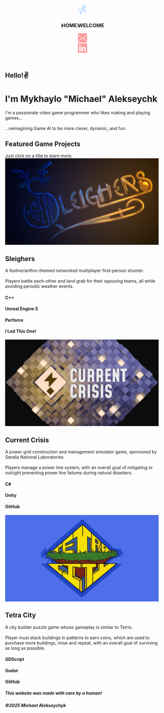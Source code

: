 

<html lang="en">
    <head>
        <title>Michael Alekseychyk - Home</title>
        <link rel="preload" href="fonts/JetBrainsMono-Bold.woff2" as="font" type="font/woff2" crossorigin="anonymous" data-next-fonts="size-adjust">
        <link rel="preload" href="fonts/JetBrainsMono-Regular.woff2" as="font" type="font/woff2" crossorigin="anonymous" data-next-fonts="size-adjust">
        <link rel="icon" href="images/logo2.svg" type="image/svg+xml">
        <link rel="stylesheet" href="styles.css">
    </head>
    <body>
        <header id="MainHeader">
            <div id="HeaderLeft">
                <a href="/">
                    <div class="HeaderItem">
                        <img id="MainLogo" alt="at" width="30" height="30" src="images/logo2.svg">
                    </div>
                </a>
                <h3 class="HeaderItem">
                      <span style="color: var(--color-primary); letter-spacing:-4px">::</span><span style="color: var(--color-primary);">HOME</span><span style="letter-spacing:-4px">::</span>WELCOME
                </h3>
            </div>
            <div id="HeaderRight">
                <a href="mailto:michaelalekseychyk@gmail.com">
                    <div class="HeaderItem">
                        <img id="Email" alt="at" width="30" height="30" src="images/email.svg">
                    </div>
                </a>
                <a href="https://www.linkedin.com/in/mykhaylo-alekseychyk">
                    <div class="HeaderItem">
                        <img id="LinkedIn" alt="at" width="30" height="30" src="images/linkedin2.png">
                    </div>
                </a>
            </div>
        </header>
        <main id="Main">
            <div id="MainBody">
                <div id="MainBody2">
                    <div id="MainBody3">
                        <div>
                            <h2 id="MainBodyTitle">
                                Hello!✌️
                            </h2>
                            <h1 id="MainBodyTitle">
                                I'm Mykhaylo "Michael" Alekseychk
                            </h1>
                            <div id="MainBodyText">
                                I'm a passionate <span style="color: var(--color-primary);"> video game programmer </span> who likes making and playing games...
                                <br><br>
                                ...reimagining <span style="color: var(--color-primary);">Game AI</span> to be more clever, dynamic, and <span style="color: var(--color-primary);">fun</span>.
                            </div>
                        </div>
                        <div id="RightBody">
                            <div>
                                <h2 id="GamesHeader">
                                    Featured Game Projects
                                </h2>
                                Just click on a title to learn more.
                            </div>
                            <div id="CellBody">
                                <div class="Cell Cell_A">
                                    <a href="sleighers.html" style="text-decoration:none">
                                        <div class="CellSlideShow">
                                            <img alt="Test Image" src="images/SleighersPromo.webp" width="500" style="color:transparent; min-width: 120px; max-width: 500px">
                                        </div>
                                        <h2 class="CellTitle">
                                            Sleighers
                                        </h2>
                                    </a>
                                    <div class="CellBody">
                                         A festive/anthro-themed <span style="color: var(--color-primary);"> networked multiplayer </span> first-person shooter.
                                         <br><br>
                                         Players battle each-other and land grab for their opposing teams, all while avoiding periodic weather events.
                                    </div>
                                    <div class="CellSkillsBody">
                                        <h4 class="CellSkill">
                                            C++
                                        </h4>
                                        <h4 class="CellSkill">
                                            Unreal Engine 5
                                        </h4>
                                        <h4 class="CellSkill">
                                            Perforce
                                        </h4>
                                       <h4 class="CellSkill CellSkillBold">
                                            I Led This One!
                                        </h4>
                                    </div>
                                </div>
                                <div class="Cell Cell_B">
                                    <div class="CellSlideShow">
                                        <img alt="Test Image" src="images/CurrentPromo.webp" width="500" style="color:transparent; min-width: 120px; max-width: 500px">
                                    </div>
                                    <h2 class="CellTitle">
                                        Current Crisis
                                    </h2>
                                    <div class="CellBody">
                                         A <span style="color: var(--color-primary);">power grid </span> construction and management simulator game, sponsored by Sandia National Laboratories. <br><br> Players manage a power line system, with an overall goal of mitigating or outright preventing power line failures during natural disasters.
                                    </div>
                                    <div class="CellSkillsBody">
                                        <h4 class="CellSkill">
                                            C#
                                        </h4>
                                        <h4 class="CellSkill">
                                            Unity
                                        </h4>
                                        <h4 class="CellSkill">
                                            GitHub
                                        </h4>
                                    </div>
                                </div>
                                <div class="Cell Cell_C">
                                    <div class="CellSlideShow">
                                        <img alt="Test Image" src="images/TetraPromo.webp" width="500" style="color:transparent; min-width: 120px; max-width: 500px">
                                    </div>
                                    <h2 class="CellTitle">
                                        Tetra City
                                    </h2>
                                    <div class="CellBody">
                                        A <span style="color: var(--color-primary);">city builder puzzle game</span> whose gameplay is similar to Tetris. <br><br> Player must stack buildings in patterns to earn coins, which are used to purchase more buildings, rinse and repeat, with an overall goal of surviving as long as possible.
                                    </div>
                                    <div class="CellSkillsBody">
                                        <h4 class="CellSkill">
                                            GDScript
                                        </h4>
                                        <h4 class="CellSkill">
                                            Godot
                                        </h4>
                                        <h4 class="CellSkill">
                                            GitHub
                                        </h4>
                                    </div>
                                </div>
                            </div>
                        </div>
                    </div>
                </div>
            </div>
        </main>
        <footer id="Footer">
            <h5 class="FooterItem">
                This website was made with care by a human!
            </h5>
            <h5 class="FooterItem">
                ©2025 Michael Alekseychyk
            </h5>
        </footer>
    </body>
</html>